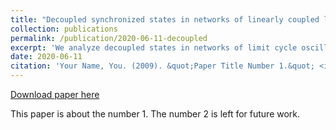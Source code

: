 ```yaml
---
title: "Decoupled synchronized states in networks of linearly coupled limit cycle oscillators"
collection: publications
permalink: /publication/2020-06-11-decoupled
excerpt: 'We analyze decoupled states in networks of limit cycle oscillators.'
date: 2020-06-11
citation: 'Your Name, You. (2009). &quot;Paper Title Number 1.&quot; <i>Journal 1</i>. 1(1).'
---
```


<a href='http://academicpages.github.io/files/paper1.pdf'>Download paper here</a>

This paper is about the number 1. The number 2 is left for future work.